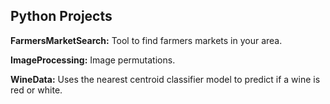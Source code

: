 ## Python Projects

**FarmersMarketSearch:** Tool to find farmers markets in your area.

**ImageProcessing:** Image permutations.

**WineData:** Uses the nearest centroid classifier model to predict if a wine is red or white.
